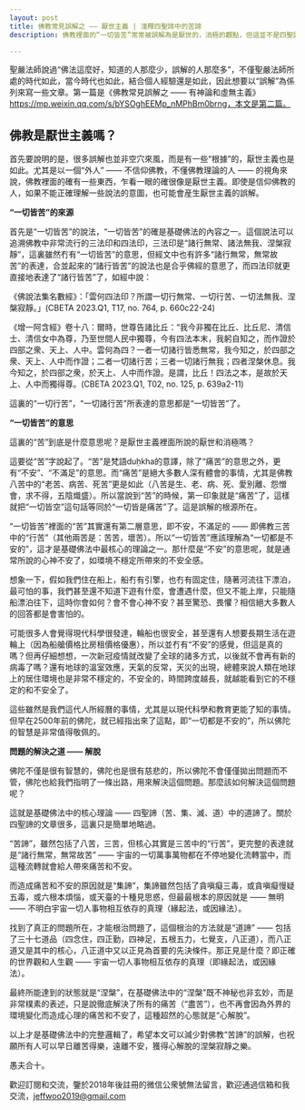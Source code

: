 ```yaml
---
layout: post
title: 佛教常見誤解之 —— 厭世主義 | 淺釋四聖諦中的苦諦
description: 佛教裡面的“一切皆苦”常常被誤解為是厭世的，消極的觀點，但這並不是四聖諦中的“苦諦”的真正含義，作為基礎佛法的四聖諦必定是完整的、圓滿的邏輯閉環了。本文嘗試澄清下這一誤會。

---
```


聖嚴法師說過“佛法這麼好，知道的人那麼少，誤解的人那麼多”，不僅聖嚴法師所處的時代如此，當今時代也如此，結合個人經驗還是如此，因此想要以“誤解”為係列來寫一些文章。第一篇是《佛教常見誤解之 —— 有神論和虛無主義》https://mp.weixin.qq.com/s/bYSOghEEMp_nMPhBm0brng，本文是第二篇。

## 佛教是厭世主義嗎？

首先要說明的是，很多誤解也並非空穴來風，而是有一些“根據”的，厭世主義也是如此。尤其是以一個“外人” —— 不信仰佛教，不懂佛教理論的人 —— 的視角來說，佛教裡面的確有一些東西，乍看一眼的確很像是厭世主義。即使是信仰佛教的人，如果不能正確理解一些說法的意圖，也可能會産生厭世主義的誤解。

**“一切皆苦”的來源**

首先是“一切皆苦”的說法，“一切皆苦”的確是基礎佛法的內容之一。這個說法可以追溯佛教中非常流行的三法印和四法印，三法印是“諸行無常、諸法無我、涅槃寂靜”，這裏雖然冇有“一切皆苦”的意思，但經文中也有許多“諸行無常，無常故苦”的表達，合並起來的“諸行皆苦”的說法也是合乎佛經的意思了，而四法印就更直接地表達了“諸行皆苦”了，如經中說：

《佛說法集名數經》：「雲何四法印？所謂一切行無常、一切行苦、一切法無我、涅槃寂靜。」(CBETA 2023.Q1, T17, no. 764, p. 660c22-24)

《增一阿含經》卷十八：爾時，世尊告諸比丘：“我今非獨在比丘、比丘尼、清信士、清信女中為尊，乃至世間人民中獨尊，今有四法本末，我躬自知之，而作證於四部之衆、天上、人中。雲何為四？一者一切諸行皆悉無常，我今知之，於四部之衆、天上、人中而作證；二者一切諸行苦；三者一切諸行無我；四者涅槃休息。我今知之，於四部之衆，於天上、人中而作證。是謂，比丘！四法之本，是故於天上、人中而獨得尊。(CBETA 2023.Q1, T02, no. 125, p. 639a2-11)

這裏的“一切行苦”，“一切諸行苦”所表達的意思都是“一切皆苦”了。

**“一切皆苦”的意思**

這裏的“苦”到底是什麼意思呢？是厭世主義裡面所說的厭世和消極嗎？

這要從“苦”字說起了。“苦”是梵語duḥkha的意譯，除了“痛苦”的意思之外，更有“不安”、“不滿足”的意思。而“痛苦”是絕大多數人深有體會的事情，尤其是佛教八苦中的“老苦、病苦、死苦”更是如此（八苦是生、老、病、死、愛別離、怨憎會，求不得，五陰熾盛）。所以當說到“苦”的時候，第一印象就是“痛苦”了，這樣就把“一切皆空”這句話等同於“一切皆是痛苦”了。這是誤解的根源所在。

“一切皆苦”裡面的“苦”其實還有第二層意思，即不安，不滿足的 —— 即佛教三苦中的“行苦”（其他兩苦是：苦苦，壞苦）。所以“一切皆苦”應該理解為“一切都是不安的”，這才是基礎佛法中最核心的理論之一。那什麼是“不安”的意思呢，就是通常所說的心神不安了，如環境不穩定所帶來的不安全感。

想象一下，假如我們住在船上，船冇有引擎，也冇有固定住，隨著河流往下漂泊，最可怕的事，我們甚至還不知道下遊有什麼，會遭遇什麼，但又不能上岸，只能隨船漂泊往下，這時你會如何？會不會心神不安？甚至驚恐、畏懼？相信絕大多數人的回答都是會害怕的。

可能很多人會覺得現代科學很發達，輪船也很安全，甚至還有人想要長期生活在遊輪上（因為船艙價格比房租價格優惠），所以並冇有“不安”的感覺，但這是真的嗎？但再仔細想想，一次新冠疫情就改變了全球的諸多方式，以後就不會再有新的病毒了嗎？還有地球的溫室效應，天氣的反常，天災的出現，總體來說人類在地球上的居住環境也是非常不穩定的，不安全的，時間跨度越長，就越能看到它的不穩定的和不安全了。

這些雖然是我們這代人所經曆的事情，尤其是以現代科學和教育更能了知的事情。但早在2500年前的佛陀，就已經指出來了這點，即“一切都是不安的”，所以佛陀的智慧是非常值得敬佩的。

**問題的解決之道 —— 解脫**

佛陀不僅是很有智慧的，佛陀也是很有慈悲的，所以佛陀不會僅僅拋出問題而不管，佛陀也給我們指明了一條出路，用來解決這個問題。那麼該如何解決這個問題呢？

這就是基礎佛法中的核心理論 —— 四聖諦（苦、集、滅、道）中的道諦了。關於四聖諦的文章很多，這裏只是簡單地略過。

“苦諦”，雖然包括了八苦，三苦，但核心其實是三苦中的“行苦”，更完整的表達就是“諸行無常，無常故苦” —— 宇宙的一切萬事萬物都在不停地變化流轉當中，而這種流轉就會給人帶來痛苦和不安。

而造成痛苦和不安的原因就是“集諦”，集諦雖然包括了貪嗔癡三毒，或貪嗔癡慢疑五毒，或六根本煩惱，或天臺的十種見思惑，但最最根本的原因就是 —— 無明 —— 不明白宇宙一切人事物相互依存的真理（緣起法，或因緣法）。

找到了真正的問題所在，才能根治問題了，這個根治的方法就是“道諦” —— 包括了三十七道品（四念住，四正勤，四神足，五根五力，七覺支，八正道），而八正道又是其中的核心，八正道中又以正見為首要的先決條件。那正見是什麼？即正確的世界觀和人生觀 —— 宇宙一切人事物相互依存的真理（即緣起法，或因緣法）。

最終所能達到的狀態就是“涅槃”，在基礎佛法中的“涅槃”既不神秘也非玄妙，而是非常樸素的表述，只是說徹底解決了所有的痛苦（“盡苦”），也不再會因為外界的環境變化而造成心理的痛苦和不安了，這種超然的心態就是“心解脫”。

以上才是基礎佛法中的完整邏輯了，希望本文可以減少對佛教“苦諦”的誤解，也祝願所有人可以早日離苦得樂，遠離不安，獲得心解脫的涅槃寂靜之樂。

愚夫合十。

歡迎訂閱和交流，鑒於2018年後註冊的微信公衆號無法留言，歡迎通過信箱和我交流，jeffwoo2019@gmail.com
